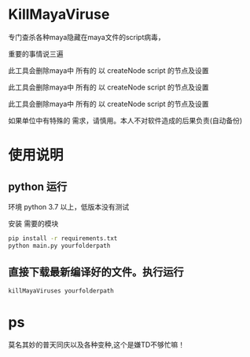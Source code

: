 # KillMayaViruse

专门查杀各种maya隐藏在maya文件的script病毒，

重要的事情说三遍

此工具会删除maya中 所有的 以 createNode script 的节点及设置

此工具会删除maya中 所有的 以 createNode script 的节点及设置

此工具会删除maya中 所有的 以 createNode script 的节点及设置

如果单位中有特殊的 需求，请慎用。本人不对软件造成的后果负责(自动备份)

# 使用说明

## python 运行
环境 python 3.7 以上，低版本没有测试

安装 需要的模块

```bash
pip install -r requirements.txt
python main.py yourfolderpath
```

## 直接下载最新编译好的文件。执行运行 

```bash
killMayaViruses yourfolderpath
```



# ps
莫名其妙的普天同庆以及各种变种,这个是嫌TD不够忙嘛！


